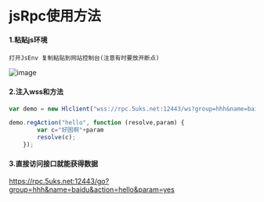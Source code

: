 # jsRpc使用方法

#### 1.粘贴js环境
    打开JsEnv 复制粘贴到网站控制台(注意有时要放开断点)
  ![image](https://user-images.githubusercontent.com/41224971/134774597-5c8c845b-072e-40d1-bdf7-24e89f78b22e.png)
  
#### 2.注入wss和方法
```js
var demo = new Hlclient("wss://rpc.5uks.net:12443/ws?group=hhh&name=baidu");

demo.regAction("hello", function (resolve,param) {
	    var c="好困啊"+param
        resolve(c);
    });
```

#### 3.直接访问接口就能获得数据

https://rpc.5uks.net:12443/go?group=hhh&name=baidu&action=hello&param=yes